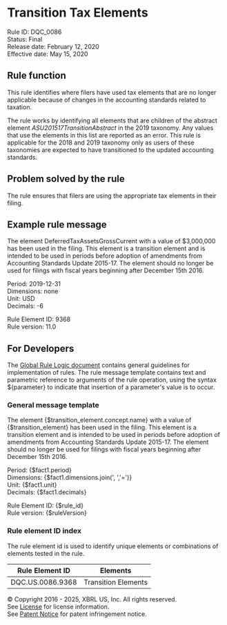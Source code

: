 # Transition Tax Elements  
Rule ID: DQC_0086  
Status: Final  
Release date: February 12, 2020  
Effective date: May 15, 2020  

## Rule function  
This rule identifies where filers have used tax elements that are no longer applicable because of changes in the accounting standards related to taxation. 
  
The rule works by identifying all elements that are children of the abstract element _ASU201517TransitionAbstract_ in the 2019 taxonomy.  Any values that use the elements in this list are reported as an error.  This rule is applicable for the 2018 and 2019 taxonomy only as users of these taxonomies are expected to have transitioned to the updated accounting standards.  

## Problem solved by the rule  
The rule ensures that filers are using the appropriate tax elements in their filing.  

## Example rule message  
The element DeferredTaxAssetsGrossCurrent with a value of $3,000,000 has been used in the filing.  This element is a transition element and is intended to be used in periods before adoption of amendments from Accounting Standards Update 2015-17. The element should no longer be used for filings with fiscal years beginning after December 15th 2016.  
  
Period: 2019-12-31  
Dimensions: none  
Unit: USD  
Decimals: -6  

Rule Element ID: 9368  
Rule version: 11.0  

## For Developers  
The [Global Rule Logic document](https://github.com/DataQualityCommittee/dqc_us_rules/blob/master/docs/GlobalRuleLogic.md) contains general guidelines for implementation of rules. The rule message template contains text and parametric reference to arguments of the rule operation, using the syntax ${parameter} to indicate that insertion of a parameter's value is to occur. 
  
### General message template  
The element {$transition_element.concept.name} with a value of {$transition_element} has been used in the filing.  This element is a transition element and is intended to be used in periods before adoption of amendments from Accounting Standards Update 2015-17. The element should no longer be used for filings with fiscal years beginning after December 15th 2016.  
  
Period: {$fact1.period}  
Dimensions: {$fact1.dimensions.join(', ','=')}  
Unit: {$fact1.unit}  
Decimals: {$fact1.decimals}  

Rule Element ID: {$rule_id}  
Rule version: {$ruleVersion}  

### Rule element ID index 
The rule element id is used to identify unique elements or combinations of elements tested in the rule. 
  
|Rule Element ID|Elements|  
|--------|--------|  
|DQC.US.0086.9368|Transition Elements|  

© Copyright 2016 - 2025, XBRL US, Inc. All rights reserved.   
See [License](https://xbrl.us/dqc-license) for license information.  
See [Patent Notice](https://xbrl.us/dqc-patent) for patent infringement notice.  
